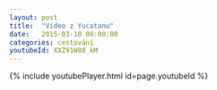 ```yaml
---
layout: post
title:  "Video z Yucatanu"
date:   2015-03-10 00:00:00
categories: cestování
youtubeId: XXZ91W88_kM
---
```


{% include youtubePlayer.html id=page.youtubeId %}

